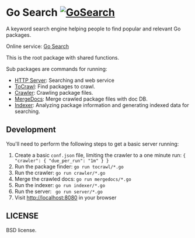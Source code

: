 Go Search [![GoSearch](http://go-search.org/badge?id=github.com%2Fdaviddengcn%2Fgcse)](http://go-search.org/view?id=github.com%2Fdaviddengcn%2Fgcse)
=========

A keyword search engine helping people to find popular and relevant Go packages.

Online service: [Go Search](http://go-search.org/)

This is the root package with shared functions.

Sub packages are commands for running:

* [HTTP Server](http://github.com/daviddengcn/gcse/server): Searching and web service
* [ToCrawl](http://github.com/daviddengcn/gcse/tocrawl): Find packages to crawl.
* [Crawler](http://github.com/daviddengcn/gcse/crawler): Crawling package files.
* [MergeDocs](http://github.com/daviddengcn/gcse/mergedocs): Merge crawled package files with doc DB.
* [Indexer](http://github.com/daviddengcn/gcse/indexer): Analyzing package information and generating indexed data for searching.

Development
-----------

You'll need to perform the following steps to get a basic server running:

  1. Create a basic `conf.json` file, limiting the crawler to a one minute run: `{ "crawler": { "due_per_run": "1m" } }`
  1. Run the package finder: `go run tocrawl/*.go`
  1. Run the crawler: `go run crawler/*.go`
  1. Merge the crawled docs: `go run mergedocs/*.go`
  1. Run the indexer: `go run indexer/*.go`
  1. Run the server: ` go run server/*.go`
  1. Visit [http://localhost:8080](http://localhost:8080) in your browser


LICENSE
-------
BSD license.
